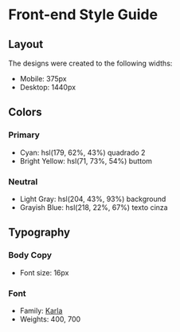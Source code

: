 # Front-end Style Guide

## Layout

The designs were created to the following widths:

- Mobile: 375px
- Desktop: 1440px

## Colors

### Primary

- Cyan: hsl(179, 62%, 43%) quadrado 2
- Bright Yellow: hsl(71, 73%, 54%) buttom

### Neutral

- Light Gray: hsl(204, 43%, 93%) background
- Grayish Blue: hsl(218, 22%, 67%) texto cinza

## Typography

### Body Copy

- Font size: 16px

### Font

- Family: [Karla](https://fonts.google.com/specimen/Karla)
- Weights: 400, 700
